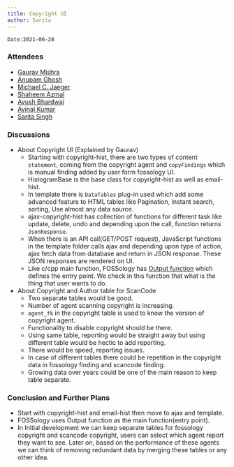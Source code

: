 ```yaml
---
title: Copyright UI 
author: Sarita
---
```

<!--
SPDX-License-Identifier: CC-BY-SA-4.0

SPDX-FileCopyrightText: 2021 Sarita Singh <saritasingh.0425@gmail.com>
-->

`Date:2021-06-28`

### Attendees

- [Gaurav Mishra ](https://github.com/GMishx)
- [Anupam Ghosh ](https://github.com/ag4ums)
- [Michael C. Jaeger](https://github.com/mcjaeger)
- [Shaheem Azmal ](https://github.com/shaheemazmalmmd)
- [Ayush Bhardwaj ](https://github.com/hastagAB)
- [Avinal Kumar ](https://github.com/avinal)
- [Sarita Singh ](https://github.com/itssingh)

### Discussions

- About Copyright UI (Explained by Gaurav)
    - Starting with copyright-hist, there are two types of content `statement`, coming from the copyright agent and `copyFindings` which is manual finding added by user form fossology UI.
    - HistogramBase is the base class for copyright-hist as well as email-hist.
    - In template there is `DataTables` plug-in used which add some advanced feature to HTML tables like Pagination, Instant search, sorting, Use almost any data source.
    - ajax-copyright-hist has collection of functions for different task like update, delete, undo and depending upon the call, function returns `JsonResponse`.
    - When there is an API call(GET/POST request), JavaScript functions in the template folder calls ajax and depending upon type of action, ajax fetch data from database and return in JSON response. These JSON responses are rendered on UI.
    - Like c/cpp main function, FOSSology has <a href= "https://github.com/fossology/fossology/blob/master/src/copyright/ui/HistogramBase.php#L187-L287"> Output function</a> which defines the entry point. We check in this function that what is the thing that user wants to do.
- About Copyright and Author table for ScanCode
    - Two separate tables would be good.
    - Number of agent scanning copyright is increasing.
    - `agent_fk` in the copyright table is used to  know the version of copyright agent.
    - Functionality to disable copyright should be there.
    - Using same table, reporting would be straight away but using different table would be hectic to add reporting.
    - There would be speed, reporting issues.
    - In case of different tables there could be repetition in the copyright data in fossology finding and scancode finding.
    - Growing data over years could be one of the main reason to keep table separate.

### Conclusion and Further Plans

- Start with copyright-hist and email-hist then move to ajax and template.
- FOSSology uses Output function as the main function(entry point).
- In Initial development we can keep separate tables for fossology copyright and scancode copyright, users can select which agent report they want to see. Later on, based on the performance of these agents we can think of removing redundant data by merging these tables or any other idea.
